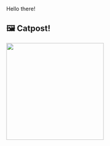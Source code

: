 Hello there!



## 🖼️ Catpost!

<sub>
    <img src="https://cdn2.thecatapi.com/images/tMtdYyf0N.jpg" height="256">
</sub>

